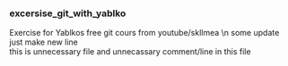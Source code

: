 ### excersise_git_with_yablko

Exercise for Yablkos free git cours from youtube/skllmea \n
some update</br>
just make new line</br>
this is unnecessary file and unnecassary comment/line in this file



